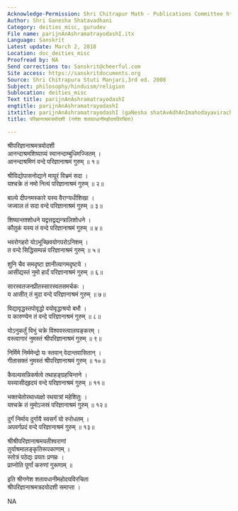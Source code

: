 ```yaml
---
Acknowledge-Permission: Shri Chitrapur Math - Publications Committee https://chitrapurmath.net/
Author: Shri Ganesha Shatavadhani
Category: deities_misc, gurudev
File name: parijnAnAshramatrayodashI.itx
Language: Sanskrit
Latest update: March 2, 2018
Location: doc_deities_misc
Proofread by: NA
Send corrections to: Sanskrit@cheerful.com
Site access: https://sanskritdocuments.org
Source: Shri Chitrapura Stuti Manjari,3rd ed. 2008
Subject: philosophy/hinduism/religion
Sublocation: deities_misc
Text title: parijnAnAshramatrayodashI
engtitle: parijnAnAshramatrayodashI
itxtitle: parijnAnAshramatrayodashI (gaNesha shatAvAdhAnImahodayavirachitA)
title: परिज्ञानाश्रमत्रयोदशी (गणेश शतावाधानीमहोदयविरचिता)

---
```

  
 श्रीपरिज्ञानाश्रमत्रयोदशी   
आनन्दाश्रमशिष्याग्र्यं स्वानन्दाम्बुधिमज्जितम् ।  
आनन्दाश्रमिणं वन्दे परिज्ञानाश्रमं गुरुम् ॥ १॥  
  
श्रीविद्योपासनोद्याने मायूरं विभ्रमं सदा ।  
यश्चक्रे तं नमो नित्यं परिज्ञानाश्रमं गुरुम् ॥ २॥  
  
बाल्ये दीपनमस्कारे यस्य वैराग्यधीशिखा ।  
जज्वाल तं सदा वन्दे परिज्ञानाश्रमं गुरुम् ॥ ३॥  
  
शिष्यान्तश्शोधने यद्वत्तद्वद्यन्त्रालिशोधने ।  
कौतुकं यस्य तं वन्दे परिज्ञानाश्रमं गुरुम् ॥ ४॥  
  
भवरोगहरो योऽभूच्छिवयोगपरोऽनिशम् ।  
त वन्दे सिद्धिसम्पन्नं परिज्ञानाश्रमं गुरुम् ॥ ५॥  
  
शुनि चैव समदृष्टा ज्ञानीत्यागमदृष्टये ।  
आसीद्यस्तं नुमो हार्दं परिज्ञानाश्रमं गुरुम् ॥ ६॥  
  
सारस्वतजनप्रीतस्सारस्वतसमर्चकः ।  
य आसीत् तं मुदा वन्दे परिज्ञानाश्रमं गुरुम् ॥ ७॥  
  
विद्यावृद्धस्तपोवृद्धो वयोवृद्धाश्रयो बभौ ।  
य कारुण्येन तं वन्दे परिज्ञानाश्रमं गुरुम् ॥ ८॥  
  
योऽनुकर्तुं विभुं चक्रे विश्ववस्त्वालयङ्करम् ।  
वस्त्वागारं नुमस्तं श्रीपरिज्ञानाश्रमं गुरुम् ॥ ९॥  
  
निर्मिमे निर्ममेन्द्रो यः स्तवान् वेदान्तवासितान् ।  
गीतासक्तं नुमस्तं श्रीपरिज्ञानाश्रमं गुरुम् ॥ १०॥  
  
कैवल्यसन्निकर्षत्वे तथाहङ्ग्रहचिन्तने ।  
यस्यासीद्हृदयं वन्दे परिज्ञानाश्रमं गुरुम् ॥ ११॥  
  
भक्तचेतोरथाध्यक्षो रथयात्रां महेशितुः ।  
यश्चक्रे तं नुमोऽजस्रं परिज्ञानाश्रमं गुरुम् ॥ १२॥  
  
दुर्गं निर्माय दुर्गायै स्वसर्गं यो रुरोधतम् ।  
अपवर्गप्रदं वन्दे परिज्ञानाश्रमं गुरुम् ॥ १३॥  
  
श्रीश्रीपरिज्ञानाश्रमयतीश्वराणां  
     तुर्याश्रमालङ्कृतिरूपकाणाम् ।  
स्तोत्रं पठेद्यः प्रयतः प्रणम्रः ।  
     प्राप्नोति पूर्णां करुणां गुरूणाम् ॥  
  
इति श्रीगणेश शतावधानीमहोदयविरचिता   
     श्रीपरिज्ञानाश्रमत्रदयोदशी समाप्ता ।  
  
NA  
  
